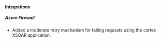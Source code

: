 
#### Integrations

##### Azure Firewall

- Added a moderate retry mechanism for failing requests using the cortex XSOAR application.
